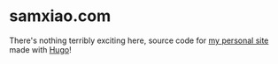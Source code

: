# samxiao.com

There's nothing terribly exciting here, source code for [my personal site] made with [Hugo]!

[my personal site]: https://samxiao.com
[Hugo]: https://gohugo.io/